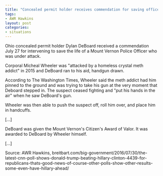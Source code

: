 ```yaml
---
title: "Concealed permit holder receives commendation for saving officer's life"
tags:
- AWR Hawkins
layout: post
categories:
- situations
---
```


Ohio concealed permit holder Dylan DeBoard received a commendation July 27 for intervening to save the life of a Mount Vernon Police Officer who was under attack.

Corporal Micheal Wheeler was "attacked by a homeless crystal meth addict" in 2015 and DeBoard ran to his aid, handgun drawn.

According to The Washington Times, Wheeler said the meth addict had him pinned to the ground and was trying to take his gun at the very moment that Deboard stepped in. The suspect ceased fighting and "put his hands in the air" when he saw DeBoard's gun.

Wheeler was then able to push the suspect off, roll him over, and place him in handcuffs.

[...]

DeBoard was given the Mount Vernon's Citizen's Award of Valor. It was awarded to DeBoard by Wheeler himself.

[...]

Source: AWR Hawkins, breitbart.com/big-government/2016/07/30/the-latest-cnn-poll-shows-donald-trump-beating-hillary-clinton-4439-for-republicans-thats-good-news-of-course-other-polls-show-other-results-some-even-have-hillary-ahead/
